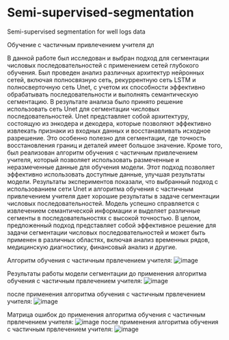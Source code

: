 # Semi-supervised-segmentation
Semi-supervised segmentation for well logs data

Обучение с частичным привлечением учителя дл

В данной работе был исследован и выбран подход для сегментации числовых последовательностей с применением сетей глубокого обучения. Был проведен анализ различных архитектур нейронных сетей, включая полносвязную сеть, рекуррентную сеть LSTM и полносверточную сеть Unet, с учетом их способности эффективно обрабатывать последовательности и выполнять семантическую сегментацию.
В результате анализа было принято решение использовать сеть Unet для сегментации числовых последовательностей. Unet представляет собой архитектуру, состоящую из энкодера и декодера, которые позволяют эффективно извлекать признаки из входных данных и восстанавливать исходное разрешение. Это особенно полезно для сегментации, где точность восстановления границ и деталей имеет большое значение.
Кроме того, был реализован алгоритм обучения с частичным привлечением учителя, который позволяет использовать размеченные и неразмеченные данные для обучения модели. Этот подход позволяет эффективно использовать доступные данные, улучшая результаты модели.
Результаты экспериментов показали, что выбранный подход с использованием сети Unet и алгоритма обучения с частичным привлечением учителя дает хорошие результаты в задаче сегментации числовых последовательностей. Модель успешно справляется с извлечением семантической информации и выделяет различные сегменты в последовательностях с высокой точностью.
В целом, предложенный подход представляет собой эффективное решение для задачи сегментации числовых последовательностей и может быть применен в различных областях, включая анализ временных рядов, медицинскую диагностику, финансовый анализ и другие.

Алгоритм обучения с частичным првлечением учителя:
![image](https://github.com/AydSu/Semi-supervised-segmentation/assets/93270827/9949242c-b671-42ac-a6ed-2c0939444493)

Результаты работы модели сегментации 
до применения алгоритма обучения с частичным првлечением учителя:
![image](https://github.com/AydSu/Semi-supervised-segmentation/assets/93270827/bc7392d6-e6cd-4c38-9f38-08d7705064fc)

после применения алгоритма обучения с частичным првлечением учителя:
![image](https://github.com/AydSu/Semi-supervised-segmentation/assets/93270827/d2919ad7-51df-4a4f-8249-5eada911c01c)

Матрица ошибок
до применения алгоритма обучения с частичным првлечением учителя:
![image](https://github.com/AydSu/Semi-supervised-segmentation/assets/93270827/f390af29-5faa-4ded-973b-5076eecaca01)
после применения алгоритма обучения с частичным првлечением учителя:
![image](https://github.com/AydSu/Semi-supervised-segmentation/assets/93270827/05a916c6-d4ed-471f-9f3c-29cdfcf93542)


